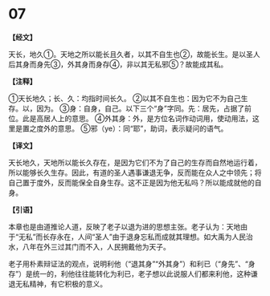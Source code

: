 # 07

**【经文】**

天长，地久①。天地之所以能长且久者，以其不自生也②，故能长生。是以圣人后其身而身先③，外其身而身存④，非以其无私邪⑤？故能成其私。

**【注释】**

①天长地久；长、久：均指时间长久。
②以其不自生也：因为它不为自己生存。以，因为。
③身：自身，自己。以下三个“身”字同。先：居先，占据了前位。此是高居人上的意思。
④外其身：外，是方位名词作动词用，使动用法，这里是置之度外的意思。
⑤邪（ye）：同“耶”，助词，表示疑问的语气。

**【译文】**

天长地久，天地所以能长久存在，是因为它们不为了自己的生存而自然地运行着，所以能够长久生存。因此，有道的圣人遇事谦退无争，反而能在众人之中领先；将自己置于度外，反而能保全自身生存。这不正是因为他无私吗？所以能成就他的自身。

**【引语】**

本章也是由道推论人道，反映了老子以退为进的思想主张。老子认为：天地由于“无私”而长存永在，人间“圣人”由于退身忘私而成就其理想。如大禹为人民治水，八年在外三过其门而不入，人民拥戴他为天子。

老子用朴素辩证法的观点，说明利他（“退其身”“外其身”）和利已（“身先”、“身存”）是统一的，利他往往能转化为利已，老子想以此说服人们都来利他，这种谦退无私精神，有它积极的意义。

